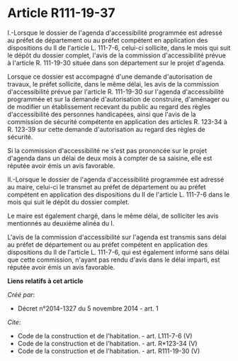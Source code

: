 # Article R111-19-37

I.-Lorsque le dossier de l'agenda d'accessibilité programmée est adressé au préfet de département ou au préfet compétent en
application des dispositions du II de l'article L. 111-7-6, celui-ci sollicite, dans le mois qui suit le dépôt du dossier
complet, l'avis de la commission d'accessibilité prévue à l'article R. 111-19-30 située dans son département sur le projet
d'agenda. 

Lorsque ce dossier est accompagné d'une demande d'autorisation de travaux, le préfet sollicite, dans le même délai, les avis
de la commission d'accessibilité prévue par l'article R. 111-19-30 sur l'agenda d'accessibilité programmée et sur la demande
d'autorisation de construire, d'aménager ou de modifier un établissement recevant du public au regard des règles
d'accessibilité des personnes handicapées, ainsi que l'avis de la commission de sécurité compétente en application des
articles R. 123-34 à R. 123-39 sur cette demande d'autorisation au regard des règles de sécurité. 

Si la commission d'accessibilité ne s'est pas prononcée sur le projet d'agenda dans un délai de deux mois à compter de sa
saisine, elle est réputée avoir émis un avis favorable. 

II.-Lorsque le dossier de l'agenda d'accessibilité programmée est adressé au maire, celui-ci le transmet au préfet de
département ou au préfet compétent en application des dispositions du II de l'article L. 111-7-6 dans le mois qui suit le
dépôt du dossier complet. 

Le maire est également chargé, dans le même délai, de solliciter les avis mentionnés au deuxième alinéa du I. 

L'avis de la commission d'accessibilité sur l'agenda est transmis sans délai au préfet de département ou au préfet compétent
en application des dispositions du II de l'article L. 111-7-6, qui est également informé sans délai que cette commission,
n'ayant pas rendu d'avis dans le délai imparti, est réputée avoir émis un avis favorable.

**Liens relatifs à cet article**

_Créé par_:

  - Décret n°2014-1327 du 5 novembre 2014 - art. 1

_Cite_:

  - Code de la construction et de l'habitation. - art. L111-7-6 (V)
  - Code de la construction et de l'habitation. - art. R*123-34 (V)
  - Code de la construction et de l'habitation. - art. R111-19-30 (V)
